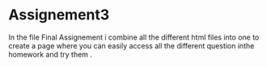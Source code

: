 # Assignement3
In the file Final Assignement i combine all the different html files into one to create a page where you can easily access all the different question inthe homework and try them .
